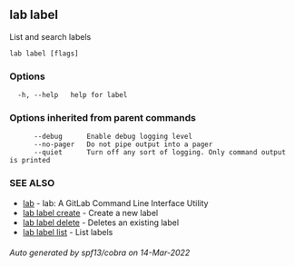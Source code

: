 ## lab label

List and search labels

```
lab label [flags]
```

### Options

```
  -h, --help   help for label
```

### Options inherited from parent commands

```
      --debug      Enable debug logging level
      --no-pager   Do not pipe output into a pager
      --quiet      Turn off any sort of logging. Only command output is printed
```

### SEE ALSO

* [lab](index.md)	 - lab: A GitLab Command Line Interface Utility
* [lab label create](lab_label_create.md)	 - Create a new label
* [lab label delete](lab_label_delete.md)	 - Deletes an existing label
* [lab label list](lab_label_list.md)	 - List labels

###### Auto generated by spf13/cobra on 14-Mar-2022
